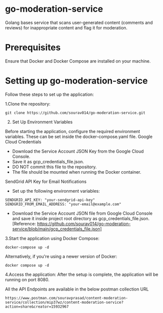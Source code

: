 # go-moderation-service
Golang bases service that scans user-generated content (comments and reviews) for inappropriate content and flag it for moderation.

# Prerequisites

Ensure that Docker and Docker Compose are installed on your machine.

# Setting up go-moderation-service

Follow these steps to set up the application:

1.Clone the repository:
```
git clone https://github.com/sourav014/go-moderation-service.git
```
2. Set Up Environment Variables

Before starting the application, configure the required environment variables. These can be set inside the docker-compose.yaml file.
Google Cloud Credentials

- Download the Service Account JSON Key from the Google Cloud Console.
- Save it as gcp_credentials_file.json.
- DO NOT commit this file to the repository.
- The file should be mounted when running the Docker container.

SendGrid API Key for Email Notifications

- Set up the following environment variables:
```
SENDGRID_API_KEY: "your-sendgrid-api-key"
SENDGRID_FROM_EMAIL_ADDRESS: "your-email@example.com"
```
- Download the Service Account JSON file from Google Cloud Console and save it inside project root directory as gcp_credentials_file.json. [Reference: https://github.com/sourav014/go-moderation-service/blob/main/gcp_credentials_file.json]

3.Start the application using Docker Compose:
```
docker-compose up -d
```
Alternatively, if you're using a newer version of Docker:
```
docker compose up -d
```
4.Access the application: After the setup is complete, the application will be running on port 8080.

All the API Endpoints are available in the below postman collection URL
```
https://www.postman.com/souravprasad/content-moderation-service/collection/mip37wz/content-moderation-service?action=share&creator=15932967
```
